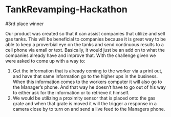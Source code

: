 # TankRevamping-Hackathon

#3rd place winner

Our product was created so that it can assist companies that utilize and sell gas tanks. This will be beneficial to companies because it is great way to be able to keep a proverbial eye on the tanks and send continuous results to a cell phone via email or text. Basically, it would just be an add on to what the companies already have and improve that. With the challenge given we were asked to come up with a way to:
1) Get the information that is already coming to the worker via a print out, and have that same information go to the higher ups in the business. When this information comes to the workers computer it will also go to the Manager’s phone. And that way he doesn’t have to go out of his way to either ask for the information or to retrieve it himself. 
2) We would be utilizing a proximity sensor that is placed onto the gas grate and when that grate is moved it will the trigger a response in a camera close by to turn on and send a live feed to the Managers phone. 
